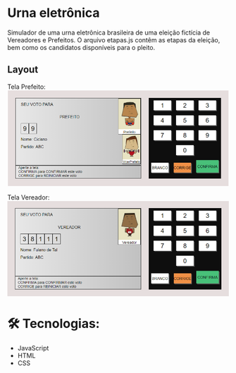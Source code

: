 # Urna eletrônica 

Simulador de uma urna eletrônica brasileira de uma eleição fictícia de Vereadores e Prefeitos. O arquivo etapas.js contêm as etapas da eleição, bem como os candidatos disponíveis para o pleito.

## Layout

Tela Prefeito:  <br />
<img src="https://github.com/rodrisoares/UrnaEletronica/blob/main/images/tela_principal.PNG" />

Tela Vereador: <br />
<img src="https://github.com/rodrisoares/UrnaEletronica/blob/main/images/tela_vereador.PNG"  />

# 🛠 Tecnologias:
* JavaScript
* HTML
* CSS
